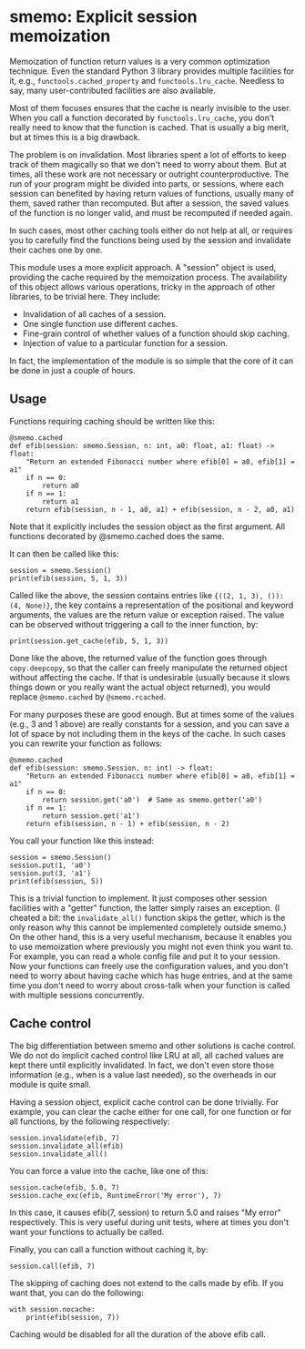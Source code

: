 # smemo: Explicit session memoization

Memoization of function return values is a very common optimization
technique.  Even the standard Python 3 library provides multiple
facilities for it, e.g., `functools.cached_property` and
`functools.lru_cache`.  Needless to say, many user-contributed
facilities are also available.

Most of them focuses ensures that the cache is nearly invisible to the
user.  When you call a function decorated by `functools.lru_cache`,
you don't really need to know that the function is cached.  That is
usually a big merit, but at times this is a big drawback.

The problem is on invalidation.  Most libraries spent a lot of efforts
to keep track of them magically so that we don't need to worry about
them.  But at times, all these work are not necessary or outright
counterproductive.  The run of your program might be divided into
parts, or sessions, where each session can benefited by having return
values of functions, usually many of them, saved rather than
recomputed.  But after a session, the saved values of the function is
no longer valid, and must be recomputed if needed again.

In such cases, most other caching tools either do not help at all, or
requires you to carefully find the functions being used by the session
and invalidate their caches one by one.

This module uses a more explicit approach.  A "session" object is
used, providing the cache required by the memoization process.  The
availability of this object allows various operations, tricky in the
approach of other libraries, to be trivial here.  They include:

  * Invalidation of all caches of a session.
  * One single function use different caches.
  * Fine-grain control of whether values of a function should skip
    caching.
  * Injection of value to a particular function for a session.

In fact, the implementation of the module is so simple that the core
of it can be done in just a couple of hours.

## Usage

Functions requiring caching should be written like this:

    @smemo.cached
    def efib(session: smemo.Session, n: int, a0: float, a1: float) -> float:
        "Return an extended Fibonacci number where efib[0] = a0, efib[1] = a1"
        if n == 0:
            return a0
        if n == 1:
            return a1
        return efib(session, n - 1, a0, a1) + efib(session, n - 2, a0, a1)

Note that it explicitly includes the session object as the first
argument.  All functions decorated by @smemo.cached does the same.

It can then be called like this:

    session = smemo.Session()
    print(efib(session, 5, 1, 3))

Called like the above, the session contains entries like `{((2, 1, 3),
()): (4, None)}`, the key contains a representation of the positional
and keyword arguments, the values are the return value or exception
raised.  The value can be observed without triggering a call to the
inner function, by:

    print(session.get_cache(efib, 5, 1, 3))

Done like the above, the returned value of the function goes through
`copy.deepcopy`, so that the caller can freely manipulate the returned
object without affecting the cache.  If that is undesirable (usually
because it slows things down or you really want the actual object
returned), you would replace `@smemo.cached` by `@smemo.rcached`.

For many purposes these are good enough.  But at times some of the
values (e.g., 3 and 1 above) are really constants for a session, and
you can save a lot of space by not including them in the keys of the
cache.  In such cases you can rewrite your function as follows:

    @smemo.cached
    def efib(session: smemo.Session, n: int) -> float:
        "Return an extended Fibonacci number where efib[0] = a0, efib[1] = a1"
        if n == 0:
            return session.get('a0')  # Same as smemo.getter('a0')
        if n == 1:
            return session.get('a1')
        return efib(session, n - 1) + efib(session, n - 2)

You call your function like this instead:

    session = smemo.Session()
    session.put(1, 'a0')
    session.put(3, 'a1')
    print(efib(session, 5))

This is a trivial function to implement.  It just composes other
session facilities with a "getter" function, the latter simply raises
an exception.  (I cheated a bit: the `invalidate_all()` function skips
the getter, which is the only reason why this cannot be implemented
completely outside smemo.)  On the other hand, this is a very useful
mechanism, because it enables you to use memoization where previously
you might not even think you want to.  For example, you can read a
whole config file and put it to your session.  Now your functions can
freely use the configuration values, and you don't need to worry about
having cache which has huge entries, and at the same time you don't
need to worry about cross-talk when your function is called with
multiple sessions concurrently.

## Cache control

The big differentiation between smemo and other solutions is cache
control.  We do not do implicit cached control like LRU at all, all
cached values are kept there until explicitly invalidated.  In fact,
we don't even store those information (e.g., when is a value last
needed), so the overheads in our module is quite small.

Having a session object, explicit cache control can be done trivially.
For example, you can clear the cache either for one call, for one
function or for all functions, by the following respectively:

    session.invalidate(efib, 7)
    session.invalidate_all(efib)
    session.invalidate_all()

You can force a value into the cache, like one of this:

    session.cache(efib, 5.0, 7)
    session.cache_exc(efib, RuntimeError('My error'), 7)

In this case, it causes efib(7, session) to return 5.0 and raises "My
error" respectively.  This is very useful during unit tests, where at
times you don't want your functions to actually be called.

Finally, you can call a function without caching it, by:

    session.call(efib, 7)

The skipping of caching does not extend to the calls made by efib.  If
you want that, you can do the following:

    with session.nocache:
        print(efib(session, 7))

Caching would be disabled for all the duration of the above efib call.
